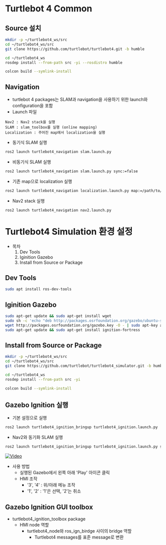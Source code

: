# Turtlebot 4 Common
## Source 설치
```bash
mkdir -p ~/turtlebot4_ws/src
cd ~/turtlebot4_ws/src
git clone https://github.com/turtlebot/turtlebot4.git -b humble

cd ~/turtlebot4_ws
rosdep install --from-path src -yi --rosdistro humble

colcon build --symlink-install
```

## Navigation
* turtlebot 4 packages는 SLAM과 navigation을 사용하기 위한 launch와 configuration을 포함
* Launch 파일
```
Nav2 : Nav2 stack을 실행
SLAM : slam_toolbox를 실행 (online mapping)
Localization : 주어진 map에서 localization을 실행
```

* 동기식 SLAM 실행
```bash
ros2 launch turtlebot4_navigation slam.launch.py
```

* 비동기식 SLAM 실행
```bash
ros2 launch turtlebot4_navigation slam.launch.py sync:=false
```

* 기존 map으로 localization 실행
```bash
ros2 launch turtlebot4_navigation localization.launch.py map:=/path/to/map.yaml
```


* Nav2 stack 실행
```bash
ros2 launch turtlebot4_navigation nav2.launch.py
```

# Turtlebot4 Simulation 환경 설정
* 목차
  1. Dev Tools
  2. Iginition Gazebo
  3. Install from Source or Package

## Dev Tools
```bash
sudo apt install ros-dev-tools
```

## Iginition Gazebo
```bash
sudo apt-get update && sudo apt-get install wget
sudo sh -c 'echo "deb http://packages.osrfoundation.org/gazebo/ubuntu-stable `lsb_release -cs` main" > /etc/apt/sources.list.d/gazebo-stable.list'
wget http://packages.osrfoundation.org/gazebo.key -O - | sudo apt-key add -
sudo apt-get update && sudo apt-get install ignition-fortress
```

## Install from Source or Package
```bash
mkdir -p ~/turtlebot4_ws/src 
cd ~/turtlebot4_ws/src
git clone https://github.com/turtlebot/turtlebot4_simulator.git -b humble

cd ~/turtlebot4_ws
rosdep install --from-path src -yi

colcon build --symlink-install
```

## Gazebo Ignition 실행
* 기본 설정으로 실행
```bash
ros2 launch turtlebot4_ignition_bringup turtlebot4_ignition.launch.py
```

* Nav2와 동기화 SLAM 실행
```bash
ros2 launch turtlebot4_ignition_bringup turtlebot4_ignition.launch.py slam:=true nav2:=true rviz:=true
```

[![Video](http://img.youtube.com/vi/go7jszqFSi0/0.jpg)](http://www.youtube.com/watch?v=go7jszqFSi0)

* 사용 방법
  * 실행된 Gazebo에서 왼쪽 아래 'Play' 아이콘 클릭 
  * HMI 조작
    * '3', '4' : 위/아래 메뉴 조작
    * '1', '2' : '1'은 선택, '2'는 취소


## Gazebo Ignition GUI toolbox
* turtlebot4_ignition_toolbox package
  * HMI node 역할
    * turtlebot4_node와 ros_ign_birdge 사이의 bridge 역할
      * Turtlebot4 messages를 표준 message로 변환


